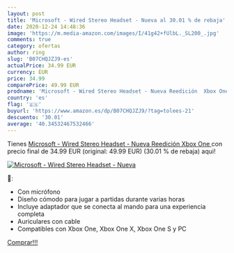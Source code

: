 ```yaml
---
layout: post
title: 'Microsoft - Wired Stereo Headset - Nueva al 30.01 % de rebaja'
date: 2020-12-24 14:48:36
image: 'https://m.media-amazon.com/images/I/41g42+fUlbL._SL200_.jpg'
comments: true
category: ofertas
author: ring
slug: 'B07CHQJZJ9-es'
actualPrice: 34.99 EUR
currency: EUR
price: 34.99
comparePrice: 49.99 EUR
prodname: 'Microsoft - Wired Stereo Headset - Nueva Reedición  Xbox One '
country: 'es'
flag: '🇪🇸'
buyurl: 'https://www.amazon.es/dp/B07CHQJZJ9/?tag=tolees-21'
descuento: '30.01'
average: '40.34532467532466'
---
```


Tienes [Microsoft - Wired Stereo Headset - Nueva Reedición  Xbox One ](https://www.amazon.es/dp/B07CHQJZJ9/?tag=tolees-21) con precio final de  34.99 EUR (original: 49.99 EUR) (30.01 %  de rebaja) aqui!

[![Microsoft - Wired Stereo Headset - Nueva](https://m.media-amazon.com/images/I/41g42+fUlbL._SL200_.jpg)](https://www.amazon.es/dp/B07CHQJZJ9/?tag=tolees-21)

🔎:

- Con micrófono
- Diseño cómodo para jugar a partidas durante varias horas
- Incluye adaptador que se conecta al mando para una experiencia completa
- Auriculares con cable
- Compatibles con Xbox One, Xbox One X, Xbox One S y PC

[Comprar!!!](https://www.amazon.es/dp/B07CHQJZJ9/?tag=tolees-21)
